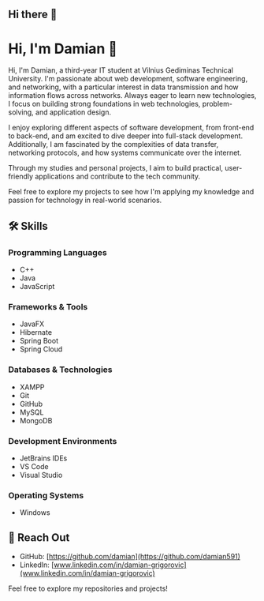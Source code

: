 ## Hi there 👋

# Hi, I'm Damian 👋

Hi, I'm Damian, a third-year IT student at Vilnius Gediminas Technical University. I'm passionate about web development, software engineering, and networking, with a particular interest in data transmission and how information flows across networks. Always eager to learn new technologies, I focus on building strong foundations in web technologies, problem-solving, and application design.

I enjoy exploring different aspects of software development, from front-end to back-end, and am excited to dive deeper into full-stack development. Additionally, I am fascinated by the complexities of data transfer, networking protocols, and how systems communicate over the internet.

Through my studies and personal projects, I aim to build practical, user-friendly applications and contribute to the tech community.

Feel free to explore my projects to see how I'm applying my knowledge and passion for technology in real-world scenarios.

## 🛠️ Skills

### Programming Languages
- C++  
- Java  
- JavaScript
  
### Frameworks & Tools 
- JavaFX  
- Hibernate
- Spring Boot  
- Spring Cloud 

### Databases & Technologies 
- XAMPP  
- Git  
- GitHub
- MySQL  
- MongoDB  

### Development Environments
- JetBrains IDEs  
- VS Code  
- Visual Studio  

### Operating Systems
- Windows  

## 💬 Reach Out
- GitHub: [https://github.com/damian](https://github.com/damian591)
- LinkedIn: [www.linkedin.com/in/damian-grigorovic](www.linkedin.com/in/damian-grigorovic)

Feel free to explore my repositories and projects!
